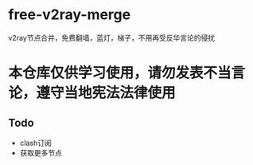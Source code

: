 # free-v2ray-merge
v2ray节点合并，免费翻墙，蓝灯，梯子，不用再受反华言论的侵扰
# 本仓库仅供学习使用，请勿发表不当言论，遵守当地宪法法律使用
## Todo
- clash订阅
- 获取更多节点